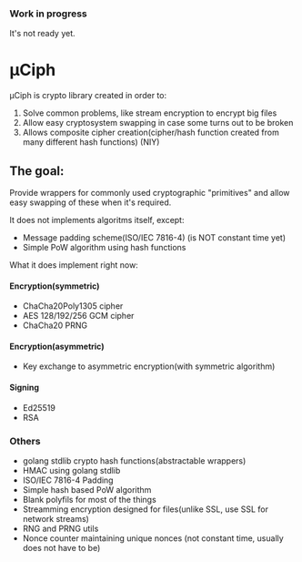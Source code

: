 ### Work in progress
It's not ready yet.

# μCiph 
μCiph is crypto library created in order to:
1. Solve common problems, like stream encryption to encrypt big files
2. Allow easy cryptosystem swapping in case some turns out to be broken
3. Allows composite cipher creation(cipher/hash function created from many different hash functions) (NIY)

## The goal:
Provide wrappers for commonly used cryptographic "primitives" and allow easy swapping of these when it's required.

It does not implements algoritms itself, except:
* Message padding scheme(ISO/IEC 7816-4) (is NOT constant time yet)
* Simple PoW algorithm using hash functions

What it does implement right now:
#### Encryption(symmetric)
* ChaCha20Poly1305 cipher
* AES 128/192/256 GCM cipher
* ChaCha20 PRNG

#### Encryption(asymmetric)
* Key exchange to asymmetric encryption(with symmetric algorithm)

#### Signing
* Ed25519
* RSA

### Others
* golang stdlib crypto hash functions(abstractable wrappers)
* HMAC using golang stdlib
* ISO/IEC 7816-4 Padding
* Simple hash based PoW algorithm
* Blank polyfils for most of the things
* Streamming encryption designed for files(unlike SSL, use SSL for network streams)
* RNG and PRNG utils
* Nonce counter maintaining unique nonces (not constant time, usually does not have to be)